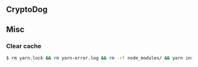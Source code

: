 ## CryptoDog

## Misc

### Clear cache

```bash
$ rm yarn.lock && rm yarn-error.log && rm -rf node_modules/ && yarn install
```